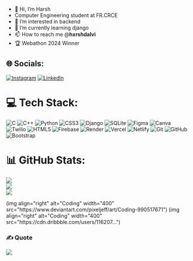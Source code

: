 - 👋 Hi, I’m Harsh
- Computer Engineering student at FR.CRCE
- 👀 I’m interested in backend
- 🌱 I’m currently learning django
- 📫 How to reach me @__hxrshdalvi__
- 🏆 Webathon 2024 Winner





## 🌐 Socials:
[![Instagram](https://img.shields.io/badge/Instagram-%23E4405F.svg?logo=Instagram&logoColor=white)](https://instagram.com/__hxrshdalvi__) [![LinkedIn](https://img.shields.io/badge/LinkedIn-%230077B5.svg?logo=linkedin&logoColor=white)](www.linkedin.com/in/harshdalvi) 

# 💻 Tech Stack:
![C](https://img.shields.io/badge/c-%2300599C.svg?style=for-the-badge&logo=c&logoColor=white) ![C++](https://img.shields.io/badge/c++-%2300599C.svg?style=for-the-badge&logo=c%2B%2B&logoColor=white) ![Python](https://img.shields.io/badge/python-3670A0?style=for-the-badge&logo=python&logoColor=ffdd54) ![CSS3](https://img.shields.io/badge/css3-%231572B6.svg?style=for-the-badge&logo=css3&logoColor=white) ![Django](https://img.shields.io/badge/django-%23092E20.svg?style=for-the-badge&logo=django&logoColor=white) ![SQLite](https://img.shields.io/badge/sqlite-%2307405e.svg?style=for-the-badge&logo=sqlite&logoColor=white) ![Figma](https://img.shields.io/badge/figma-%23F24E1E.svg?style=for-the-badge&logo=figma&logoColor=white) ![Canva](https://img.shields.io/badge/Canva-%2300C4CC.svg?style=for-the-badge&logo=Canva&logoColor=white) ![Twilio](https://img.shields.io/badge/Twilio-F22F46?style=for-the-badge&logo=Twilio&logoColor=white) ![HTML5](https://img.shields.io/badge/html5-%23E34F26.svg?style=for-the-badge&logo=html5&logoColor=white) ![Firebase](https://img.shields.io/badge/firebase-%23039BE5.svg?style=for-the-badge&logo=firebase) ![Render](https://img.shields.io/badge/Render-%46E3B7.svg?style=for-the-badge&logo=render&logoColor=white) ![Vercel](https://img.shields.io/badge/vercel-%23000000.svg?style=for-the-badge&logo=vercel&logoColor=white) ![Netlify](https://img.shields.io/badge/netlify-%23000000.svg?style=for-the-badge&logo=netlify&logoColor=#00C7B7) ![Git](https://img.shields.io/badge/git-%23F05033.svg?style=for-the-badge&logo=git&logoColor=white) ![GitHub](https://img.shields.io/badge/github-%23121011.svg?style=for-the-badge&logo=github&logoColor=white) ![Bootstrap](https://img.shields.io/badge/bootstrap-%238511FA.svg?style=for-the-badge&logo=bootstrap&logoColor=white)
# 📊 GitHub Stats:
![](https://github-readme-stats.vercel.app/api?username=4i-Harsh&theme=codeSTACKr&hide_border=false&include_all_commits=false&count_private=false)<br/>
![](https://github-readme-streak-stats.herokuapp.com/?user=4i-Harsh&theme=codeSTACKr&hide_border=false)<br/>
![](https://github-readme-stats.vercel.app/api/top-langs/?username=4i-Harsh&theme=codeSTACKr&hide_border=false&include_all_commits=false&count_private=false&layout=compact)
<html>
  <body>
  (img align="right" alt="Coding" width="400" src="https://www.deviantart.com/pixeljeff/art/Coding-990517671")
    (img align="right" alt="Coding" width="400" src="https://cdn.dribbble.com/users/116207...")
    </body>
</html>


### ✍️ Quote
![](https://quotes-github-readme.vercel.app/api?type=horizontal&theme=tokyonight)




